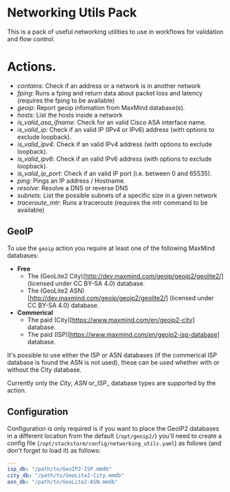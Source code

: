 # Networking Utils Pack

This is a pack of useful networking utilities to use in workflows for
validation and flow control.

# Actions.

- *contains*: Check if an address or a network is in another network
- *fping*: Runs a fping and return data about packet loss and latency (requires the fping to be available)
- *geoip*: Report geoip infomation from MaxMind database(s).
- *hosts*: List the hosts inside a network
- *is_valid_asa_ifname*: Check for an valid Cisco ASA interface name.
- *is_valid_ip*: Check if an valid IP (IPv4 or IPv6) address (with options to exclude loopback).
- *is_valid_ipv4*: Check if an valid IPv4 address (with options to exclude loopback).
- *is_valid_ipv6*: Check if an valid IPv6 address (with options to exclude loopback).
- *is_valid_ip_port*: Check if an valid IP port (i.e. between 0 and 65535).
- *ping*: Pings an IP address / Hostname.
- *resolve*: Resolve a DNS or reverse DNS
- *subnets*: List the possible subnets of a specific size in a given network 
- *traceroute_mtr*: Runs a traceroute (requires the mtr command to be available)

## GeoIP

To use the `geoip` action you require at least one of the following
MaxMind databases:

- **Free**
  - The (GeoLite2 City)[http://dev.maxmind.com/geoip/geoip2/geolite2/] (licensed under CC BY-SA 4.0) database.
  - The (GeoLite2 ASN)[http://dev.maxmind.com/geoip/geoip2/geolite2/] (licensed under CC BY-SA 4.0) database.
- **Commerical**
  - The paid (City)[https://www.maxmind.com/en/geoip2-city] database.
  - The paid (ISP)[https://www.maxmind.com/en/geoip2-isp-database] database.

It's possible to use either the ISP or ASN databases (if the
commerical ISP database is found the ASN is not used), these can be
used whether with or without the City database.

Currently only the _City_, _ASN_ or_ISP_ database types are supported
by the action.

## Configuration

Configuration is only required is if you want to place the GeoIP2
databases in a different location from the default (`/opt/geoip2/`)
you'll need to create a config file
(`/opt/stackstorm/config/networking_utils.yaml`) as follows (and don't
forget to load it) as follows:

```yaml
---
isp_db: "/path/to/GeoIP2-ISP.mmdb"
city_db: "/path/to/GeoLite2-City.mmdb"
asn_db: "/path/to/GeoLite2-ASN.mmdb"
```
